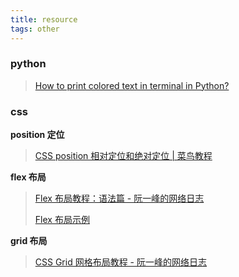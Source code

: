 ```yaml
---
title: resource
tags: other
---
```


### python

>  [How to print colored text in terminal in Python?](https://stackoverflow.com/questions/287871/how-to-print-colored-text-in-terminal-in-python)

### css

**position 定位**

> [CSS position 相对定位和绝对定位 | 菜鸟教程](https://www.runoob.com/w3cnote/css-position-static-relative-absolute-fixed.html)

**flex 布局**

> [Flex 布局教程：语法篇 - 阮一峰的网络日志](http://www.ruanyifeng.com/blog/2015/07/flex-grammar.html)
>
> [Flex 布局示例](http://static.vgee.cn/static/index.html)

**grid 布局**

> [CSS Grid 网格布局教程 - 阮一峰的网络日志](https://www.ruanyifeng.com/blog/2019/03/grid-layout-tutorial.html)

